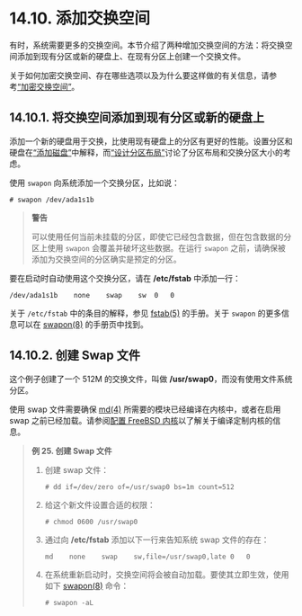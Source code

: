 # 14.10. 添加交换空间

有时，系统需要更多的交换空间。本节介绍了两种增加交换空间的方法：将交换空间添加到现有分区或新的硬盘上、在现有分区上创建一个交换文件。

关于如何加密交换空间、存在哪些选项以及为什么要这样做的有关信息，请参考[“加密交换空间”](https://docs.freebsd.org/en/books/handbook/disks/index.html#swap-encrypting)。

## 14.10.1. 将交换空间添加到现有分区或新的硬盘上

添加一个新的硬盘用于交换，比使用现有硬盘上的分区有更好的性能。设置分区和硬盘在[“添加磁盘”](https://docs.freebsd.org/en/books/handbook/disks/index.html#disks-adding)中解释，而[“设计分区布局”](https://docs.freebsd.org/en/books/handbook/bsdinstall/index.html#configtuning-initial)讨论了分区布局和交换分区大小的考虑。

使用 `swapon` 向系统添加一个交换分区，比如说：

```
# swapon /dev/ada1s1b
```

> **警告**
>
> 可以使用任何当前未挂载的分区，即使它已经包含数据，但在包含数据的分区上使用 `swapon` 会覆盖并破坏这些数据。在运行 `swapon` 之前，请确保被添加为交换空间的分区确实是预定的分区。

要在启动时自动使用这个交换分区，请在 **/etc/fstab** 中添加一行：

```
/dev/ada1s1b	none	swap	sw	0	0
```

关于 `/etc/fstab` 中的条目的解释，参见 [fstab(5)](https://www.freebsd.org/cgi/man.cgi?query=fstab&sektion=5&format=html) 的手册。关于 `swapon` 的更多信息可以在 [swapon(8)](https://www.freebsd.org/cgi/man.cgi?query=swapon&sektion=8&format=html) 的手册页中找到。

## 14.10.2. 创建 Swap 文件

这个例子创建了一个 512M 的交换文件，叫做 **/usr/swap0**，而没有使用文件系统分区。

使用 swap 文件需要确保 [md(4)](https://www.freebsd.org/cgi/man.cgi?query=md&sektion=4&format=html) 所需要的模块已经编译在内核中，或者在启用 swap 之前已经加载。请参阅[配置 FreeBSD 内核](https://docs.freebsd.org/en/books/handbook/kernelconfig/index.html#kernelconfig)以了解关于编译定制内核的信息。

> **例 25. 创建 Swap 文件**
>
> 1.  创建 swap 文件：
>
>     ```
>     # dd if=/dev/zero of=/usr/swap0 bs=1m count=512
>     ```
>
> 2.  给这个新文件设置合适的权限：
>
>     ```
>     # chmod 0600 /usr/swap0
>     ```
>
> 3.  通过向 **/etc/fstab** 添加以下一行来告知系统 swap 文件的存在：
>
>     ```
>     md	none	swap	sw,file=/usr/swap0,late	0	0
>     ```
>
> 4.  在系统重新启动时，交换空间将会被自动加载。要使其立即生效，使用如下 [swapon(8)](https://www.freebsd.org/cgi/man.cgi?query=swapon&sektion=8&format=html) 命令：
>
>     ```
>     # swapon -aL
>     ```